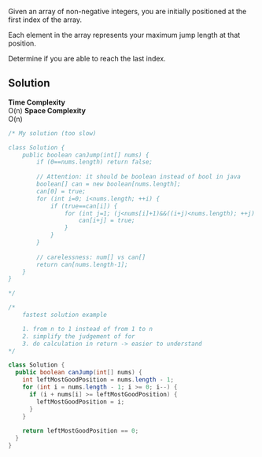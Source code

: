 Given an array of non-negative integers, you are initially positioned at the first index of the array.

Each element in the array represents your maximum jump length at that position.

Determine if you are able to reach the last index.

Solution
----

**Time Complexity**  
O(n)
**Space Complexity**  
O(n)

```java
/* My solution (too slow)

class Solution {
    public boolean canJump(int[] nums) {
        if (0==nums.length) return false;
        
        // Attention: it should be boolean instead of bool in java
        boolean[] can = new boolean[nums.length];
        can[0] = true;
        for (int i=0; i<nums.length; ++i) {
            if (true==can[i]) {
                for (int j=1; (j<nums[i]+1)&&((i+j)<nums.length); ++j) {
                    can[i+j] = true;
                }
            }
        }
        
        // carelessness: num[] vs can[]
        return can[nums.length-1];
    } 
}

*/

/*
    fastest solution example

    1. from n to 1 instead of from 1 to n
    2. simplify the judgement of for
    3. do calculation in return -> easier to understand
*/

class Solution {
  public boolean canJump(int[] nums) {
    int leftMostGoodPosition = nums.length - 1;
    for (int i = nums.length - 1; i >= 0; i--) {
      if (i + nums[i] >= leftMostGoodPosition) {
        leftMostGoodPosition = i;
      }
    }
    
    return leftMostGoodPosition == 0;
  }
}

```
